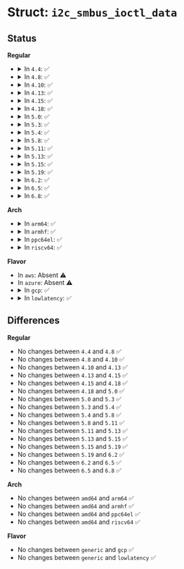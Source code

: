 # Struct: <code>i2c_smbus_ioctl_data</code>

## Status
<b>Regular</b>
<ul>
<li>
<details>
<summary>In <code>4.4</code>: ✅</summary>

```c
struct i2c_smbus_ioctl_data {
    __u8 read_write;
    __u8 command;
    __u32 size;
    union i2c_smbus_data *data;
};
```
</details>
</li>
<li>
<details>
<summary>In <code>4.8</code>: ✅</summary>

```c
struct i2c_smbus_ioctl_data {
    __u8 read_write;
    __u8 command;
    __u32 size;
    union i2c_smbus_data *data;
};
```
</details>
</li>
<li>
<details>
<summary>In <code>4.10</code>: ✅</summary>

```c
struct i2c_smbus_ioctl_data {
    __u8 read_write;
    __u8 command;
    __u32 size;
    union i2c_smbus_data *data;
};
```
</details>
</li>
<li>
<details>
<summary>In <code>4.13</code>: ✅</summary>

```c
struct i2c_smbus_ioctl_data {
    __u8 read_write;
    __u8 command;
    __u32 size;
    union i2c_smbus_data *data;
};
```
</details>
</li>
<li>
<details>
<summary>In <code>4.15</code>: ✅</summary>

```c
struct i2c_smbus_ioctl_data {
    __u8 read_write;
    __u8 command;
    __u32 size;
    union i2c_smbus_data *data;
};
```
</details>
</li>
<li>
<details>
<summary>In <code>4.18</code>: ✅</summary>

```c
struct i2c_smbus_ioctl_data {
    __u8 read_write;
    __u8 command;
    __u32 size;
    union i2c_smbus_data *data;
};
```
</details>
</li>
<li>
<details>
<summary>In <code>5.0</code>: ✅</summary>

```c
struct i2c_smbus_ioctl_data {
    __u8 read_write;
    __u8 command;
    __u32 size;
    union i2c_smbus_data *data;
};
```
</details>
</li>
<li>
<details>
<summary>In <code>5.3</code>: ✅</summary>

```c
struct i2c_smbus_ioctl_data {
    __u8 read_write;
    __u8 command;
    __u32 size;
    union i2c_smbus_data *data;
};
```
</details>
</li>
<li>
<details>
<summary>In <code>5.4</code>: ✅</summary>

```c
struct i2c_smbus_ioctl_data {
    __u8 read_write;
    __u8 command;
    __u32 size;
    union i2c_smbus_data *data;
};
```
</details>
</li>
<li>
<details>
<summary>In <code>5.8</code>: ✅</summary>

```c
struct i2c_smbus_ioctl_data {
    __u8 read_write;
    __u8 command;
    __u32 size;
    union i2c_smbus_data *data;
};
```
</details>
</li>
<li>
<details>
<summary>In <code>5.11</code>: ✅</summary>

```c
struct i2c_smbus_ioctl_data {
    __u8 read_write;
    __u8 command;
    __u32 size;
    union i2c_smbus_data *data;
};
```
</details>
</li>
<li>
<details>
<summary>In <code>5.13</code>: ✅</summary>

```c
struct i2c_smbus_ioctl_data {
    __u8 read_write;
    __u8 command;
    __u32 size;
    union i2c_smbus_data *data;
};
```
</details>
</li>
<li>
<details>
<summary>In <code>5.15</code>: ✅</summary>

```c
struct i2c_smbus_ioctl_data {
    __u8 read_write;
    __u8 command;
    __u32 size;
    union i2c_smbus_data *data;
};
```
</details>
</li>
<li>
<details>
<summary>In <code>5.19</code>: ✅</summary>

```c
struct i2c_smbus_ioctl_data {
    __u8 read_write;
    __u8 command;
    __u32 size;
    union i2c_smbus_data *data;
};
```
</details>
</li>
<li>
<details>
<summary>In <code>6.2</code>: ✅</summary>

```c
struct i2c_smbus_ioctl_data {
    __u8 read_write;
    __u8 command;
    __u32 size;
    union i2c_smbus_data *data;
};
```
</details>
</li>
<li>
<details>
<summary>In <code>6.5</code>: ✅</summary>

```c
struct i2c_smbus_ioctl_data {
    __u8 read_write;
    __u8 command;
    __u32 size;
    union i2c_smbus_data *data;
};
```
</details>
</li>
<li>
<details>
<summary>In <code>6.8</code>: ✅</summary>

```c
struct i2c_smbus_ioctl_data {
    __u8 read_write;
    __u8 command;
    __u32 size;
    union i2c_smbus_data *data;
};
```
</details>
</li>
</ul>
<b>Arch</b>
<ul>
<li>
<details>
<summary>In <code>arm64</code>: ✅</summary>

```c
struct i2c_smbus_ioctl_data {
    __u8 read_write;
    __u8 command;
    __u32 size;
    union i2c_smbus_data *data;
};
```
</details>
</li>
<li>
<details>
<summary>In <code>armhf</code>: ✅</summary>

```c
struct i2c_smbus_ioctl_data {
    __u8 read_write;
    __u8 command;
    __u32 size;
    union i2c_smbus_data *data;
};
```
</details>
</li>
<li>
<details>
<summary>In <code>ppc64el</code>: ✅</summary>

```c
struct i2c_smbus_ioctl_data {
    __u8 read_write;
    __u8 command;
    __u32 size;
    union i2c_smbus_data *data;
};
```
</details>
</li>
<li>
<details>
<summary>In <code>riscv64</code>: ✅</summary>

```c
struct i2c_smbus_ioctl_data {
    __u8 read_write;
    __u8 command;
    __u32 size;
    union i2c_smbus_data *data;
};
```
</details>
</li>
</ul>
<b>Flavor</b>
<ul>
<li>
In <code>aws</code>: Absent ⚠️
</li>
<li>
In <code>azure</code>: Absent ⚠️
</li>
<li>
<details>
<summary>In <code>gcp</code>: ✅</summary>

```c
struct i2c_smbus_ioctl_data {
    __u8 read_write;
    __u8 command;
    __u32 size;
    union i2c_smbus_data *data;
};
```
</details>
</li>
<li>
<details>
<summary>In <code>lowlatency</code>: ✅</summary>

```c
struct i2c_smbus_ioctl_data {
    __u8 read_write;
    __u8 command;
    __u32 size;
    union i2c_smbus_data *data;
};
```
</details>
</li>
</ul>

## Differences
<b>Regular</b>
<ul>
<li>
No changes between <code>4.4</code> and <code>4.8</code> ✅
</li>
<li>
No changes between <code>4.8</code> and <code>4.10</code> ✅
</li>
<li>
No changes between <code>4.10</code> and <code>4.13</code> ✅
</li>
<li>
No changes between <code>4.13</code> and <code>4.15</code> ✅
</li>
<li>
No changes between <code>4.15</code> and <code>4.18</code> ✅
</li>
<li>
No changes between <code>4.18</code> and <code>5.0</code> ✅
</li>
<li>
No changes between <code>5.0</code> and <code>5.3</code> ✅
</li>
<li>
No changes between <code>5.3</code> and <code>5.4</code> ✅
</li>
<li>
No changes between <code>5.4</code> and <code>5.8</code> ✅
</li>
<li>
No changes between <code>5.8</code> and <code>5.11</code> ✅
</li>
<li>
No changes between <code>5.11</code> and <code>5.13</code> ✅
</li>
<li>
No changes between <code>5.13</code> and <code>5.15</code> ✅
</li>
<li>
No changes between <code>5.15</code> and <code>5.19</code> ✅
</li>
<li>
No changes between <code>5.19</code> and <code>6.2</code> ✅
</li>
<li>
No changes between <code>6.2</code> and <code>6.5</code> ✅
</li>
<li>
No changes between <code>6.5</code> and <code>6.8</code> ✅
</li>
</ul>
<b>Arch</b>
<ul>
<li>
No changes between <code>amd64</code> and <code>arm64</code> ✅
</li>
<li>
No changes between <code>amd64</code> and <code>armhf</code> ✅
</li>
<li>
No changes between <code>amd64</code> and <code>ppc64el</code> ✅
</li>
<li>
No changes between <code>amd64</code> and <code>riscv64</code> ✅
</li>
</ul>
<b>Flavor</b>
<ul>
<li>
No changes between <code>generic</code> and <code>gcp</code> ✅
</li>
<li>
No changes between <code>generic</code> and <code>lowlatency</code> ✅
</li>
</ul>
